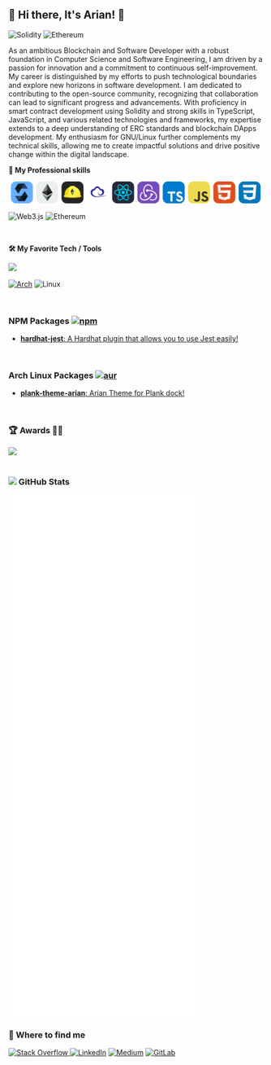 
## 👾 Hi there, It's Arian! 🤖

![Solidity](https://img.shields.io/badge/Solidity-%23363636.svg?style=for-the-badge&logo=solidity&logoColor=white)
 ![Ethereum](https://img.shields.io/badge/Ethereum-3C3C3D?style=for-the-badge&logo=Ethereum&logoColor=white)

<p>
As an ambitious Blockchain and Software Developer with a robust foundation in Computer Science and Software Engineering, I am driven by a passion for innovation and a commitment to continuous self-improvement. My career is distinguished by my efforts to push technological boundaries and explore new horizons in software development. I am dedicated to contributing to the open-source community, recognizing that collaboration can lead to significant progress and advancements. With proficiency in smart contract development using Solidity and strong skills in TypeScript, JavaScript, and various related technologies and frameworks, my expertise extends to a deep understanding of ERC standards and blockchain DApps development. My enthusiasm for GNU/Linux further complements my technical skills, allowing me to create impactful solutions and drive positive change within the digital landscape.
</p>


<strong> 🔭 My Professional skills </strong>

<p>
    <a href="https://arianh.ir">
        <img src="icons.svg" />
    </a>
</p>

![Web3.js](https://img.shields.io/badge/web3.js-F16822?style=for-the-badge&logo=web3.js&logoColor=white)
![Ethereum](https://img.shields.io/badge/Ethereum-3C3C3D?style=for-the-badge&logo=Ethereum&logoColor=white)

<br />

<strong> 🛠 My Favorite Tech / Tools </strong>

<p>
    <a href="https://arianhosseini.ir">
        <img src="https://skillicons.dev/icons?i=arch,linux,vim,neovim,bash,git,jest,stackoverflow,github&theme=dark" />
    </a>
</p>

[![Arch](https://img.shields.io/badge/Arch%20Linux-1793D1?logo=arch-linux&logoColor=fff&style=for-the-badge)](https://arianhosseini.ir)
![Linux](https://img.shields.io/badge/Linux-FCC624?style=for-the-badge&logo=linux&logoColor=black)

<br />

### NPM Packages [![npm](https://img.shields.io/badge/npm-CB3837?style=for-the-badge&logo=npm&logoColor=white)](https://npmjs.com/~arianhosseini)

<a href="https://npmjs.com/package/hardhat-jest" target="_blank">
    <ul><li><b>hardhat-jest</b>: A Hardhat plugin that allows you to use Jest easily!</li></ul>
</a>

<br />

### Arch Linux Packages [![aur](https://img.shields.io/aur/maintainer/plank-theme-arian-git?color=1793d1&label=AUR&logo=arch-linux&style=for-the-badge)](https://aur.archlinux.org/account/arianh)

<a href="https://aur.archlinux.org/packages/plank-theme-arian-git" target="_blank">
    <ul><li><b>plank-theme-arian</b>: Arian Theme for Plank dock!</li></ul>
</a>

<br />

### 🏆 Awards 💪🏻

<a href="https://www.gitpoap.io/p/0xdcd220c563aeb04af19709b481c170aa1b3df9e1">
<img src="https://www.gitpoap.io/_next/image?url=https%3A%2F%2Fassets.poap.xyz%2Fgitpoap3a-2023-hardhat-contributor-2022-logo-1671132237589.png&w=384&q=75"
width='200' />
</a>
    
<br />
<br />

<h3><img src="https://img.icons8.com/ios-glyphs/23/000000/github.png"/> GitHub Stats</h3>

<p align="left"><img src="/github-metrics.svg" alt="Metrics"></p>


<h3> 🤝 Where to find me </h3>


[![Stack Overflow](https://img.shields.io/badge/-Stackoverflow-FE7A16?style=for-the-badge&logo=stack-overflow&logoColor=white)
](https://stackoverflow.com/users/11641089/arian-hosseini)[![LinkedIn](https://img.shields.io/badge/linkedin-%230077B5.svg?style=for-the-badge&logo=linkedin&logoColor=white)](https://linkedin.com/in/arianhosseini) [![Medium](https://img.shields.io/badge/Medium-12100E?style=for-the-badge&logo=medium&logoColor=white)](https://medium.com/@arianhosseini) [![GitLab](https://img.shields.io/badge/gitlab-%23181717.svg?style=for-the-badge&logo=gitlab&logoColor=white)
](https://gitlab.com/arianhosseini)


